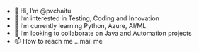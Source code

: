 - 👋 Hi, I’m @pvchaitu
- 👀 I’m interested in Testing, Coding and Innovation
- 🌱 I’m currently learning Python, Azure, AI/ML
- 💞️ I’m looking to collaborate on Java and Automation projects
- 📫 How to reach me ...mail me

<!---
pvchaitu/pvchaitu is a ✨ special ✨ repository because its `README.md` (this file) appears on your GitHub profile.
You can click the Preview link to take a look at your changes.
--->
